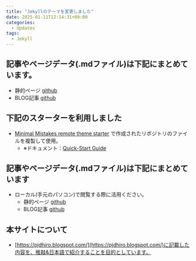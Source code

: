 ```yaml
---
title: "Jekyllのテーマを変更しました"
date: 2025-01-11T12:14:31+09:00
categories:
  - Updates
tags:
  - Jekyll
---
```


## 記事やページデータ(.mdファイル)は下記にまとめています。

- 静的ページ [github](https://github.com/uminomae/pjdhiro/tree/main/_pages)
- BLOG記事 [github](https://github.com/uminomae/pjdhiro/tree/main/_posts)
  
## 下記のスターターを利用しました

- [Minimal Mistakes remote theme starter](https://github.com/new?template_name=mm-github-pages-starter&template_owner=mmistakes) で作成されたリポジトリのファイルを複製して使用。  
  - ※ドキュメント：[Quick-Start Guide](https://mmistakes.github.io/minimal-mistakes/docs/quick-start-guide/)

## 記事やページデータ(.mdファイル)は下記にまとめています

- ローカル(手元のパソコン)で閲覧する際に活用ください。
  - 静的ページ [github](https://github.com/uminomae/pjdhiro/tree/main/_pages)
  - BLOG記事 [github](https://github.com/uminomae/pjdhiro/tree/main/_posts)

## 本サイトについて

- [https://pjdhiro.blogspot.com/](https://pjdhiro.blogspot.com/)に記載した内容を、推敲&日本語で紹介することを目的としています。

